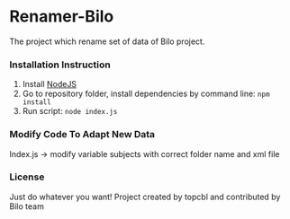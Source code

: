 # Renamer-Bilo
The project which rename set of data of Bilo project. 

### Installation Instruction
1. Install [NodeJS](https://nodejs.org/en/) 
2. Go to repository folder, install dependencies by command line: `npm install`
3. Run script: `node index.js`

### Modify Code To Adapt New Data
Index.js -> modify variable subjects with correct folder name and xml file  

### License
Just do whatever you want!
Project created by topcbl and contributed by Bilo team 
